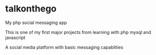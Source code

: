 # talkonthego
My php social messaging app

This is one of my first major projects from learning with php mysql and javascript

A social media platform with basic messaging capablities

